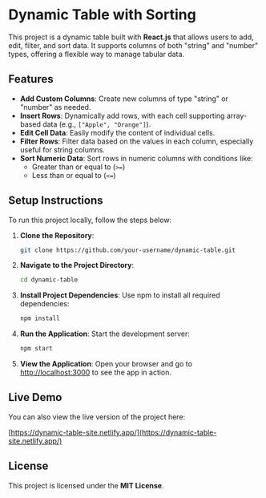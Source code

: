 # Dynamic Table with Sorting

This project is a dynamic table built with **React.js** that allows users to add, edit, filter, and sort data. It supports columns of both "string" and "number" types, offering a flexible way to manage tabular data.

## Features

- **Add Custom Columns**: Create new columns of type "string" or "number" as needed.
- **Insert Rows**: Dynamically add rows, with each cell supporting array-based data (e.g., `["Apple", "Orange"]`).
- **Edit Cell Data**: Easily modify the content of individual cells.
- **Filter Rows**: Filter data based on the values in each column, especially useful for string columns.
- **Sort Numeric Data**: Sort rows in numeric columns with conditions like:
  - Greater than or equal to (`>=`)
  - Less than or equal to (`<=`)

## Setup Instructions

To run this project locally, follow the steps below:

1. **Clone the Repository**:
    ```bash
    git clone https://github.com/your-username/dynamic-table.git
    ```

2. **Navigate to the Project Directory**:
    ```bash
    cd dynamic-table
    ```

3. **Install Project Dependencies**:
    Use npm to install all required dependencies:
    ```bash
    npm install
    ```

4. **Run the Application**:
    Start the development server:
    ```bash
    npm start
    ```

5. **View the Application**:
    Open your browser and go to [http://localhost:3000](http://localhost:3000) to see the app in action.

## Live Demo

You can also view the live version of the project here:

[https://dynamic-table-site.netlify.app/](https://dynamic-table-site.netlify.app/)

## License

This project is licensed under the **MIT License**.
